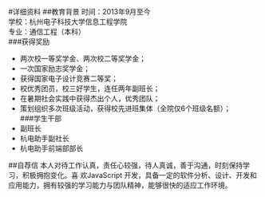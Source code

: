 #详细资料
##教育背景
时间：2013年9月至今      
学校：杭州电子科技大学信息工程学院     
专业：通信工程（本科）  
###获得奖励
* 两次校一等奖学金、两次校二等奖学金；  
* 一次国家励志奖学金；  
* 获得国家电子设计竞赛二等奖；  
* 校优秀团员，校三好学生，连任两年副班长；  
* 在暑期社会实践中获得杰出个人，优秀团队；  
* 策划组织多次班级活动，获得校先进班集体（全院仅6个班级名额）；  
###学生干部
* 副班长
* 杭电助手副社长
* 杭电助手前端部部长

##自荐信
本人对待工作认真，责任心较强，待人真诚，善于沟通，时刻保持学习，积极拥抱变化。喜
欢JavaScript 开发，具备一定的软件分析、设计、开发和应用能力，拥有较强的学习能力与团队精神，能够很快的适应工作环境。
